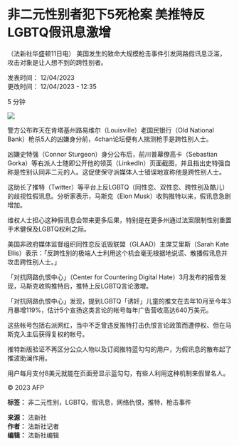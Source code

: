 # 非二元性别者犯下5死枪案 美推特反LGBTQ假讯息激增

（法新社华盛顿11日电） 美国发生的致命大规模枪击事件引发网路假讯息泛滥，攻击对象是让人想不到的跨性别者。

发表时间： 12/04/2023  
更改时间： 12/04/2023 - 12:35

5 分钟

![](https://s.rfi.fr/media/display/020b8dae-e6c1-11ee-a196-005056bfb2b6/w:980/p:16x9/img-default-RFI.jpg)

警方公布昨天在肯塔基州路易维尔（Louisville）老国民银行（Old National Bank）枪杀5人的凶嫌身分前，4chan论坛便有人揣测枪手是跨性别人士。

凶嫌史特强（Connor Sturgeon）身分公布后，前川普幕僚高卡（Sebastian Gorka）等右派人士随即公开他的领英（LinkedIn）页面截图，并且指出史特强自称是性别认同非二元的人。这促使保守派媒体人士错误地宣称他是跨性别人士。

这助长了推特（Twitter）等平台上反LGBTQ（同性恋、双性恋、跨性别及酷儿）的歧视性假讯息。分析家表示，马斯克（Elon Musk）收购推特以来，假讯息急剧增加。

维权人士担心这种假讯息会带来更多后果，特别是在更多州通过法案限制性别重置手术健保及LGBTQ权利之际。

美国非政府媒体监督组织同性恋反诋毁联盟（GLAAD）主席艾里斯（Sarah Kate Ellis）表示：「反跨性别的极端人士利用这个机会毫无根据地说谎、散播假讯息并攻击跨性别人士。」

「对抗网路仇恨中心」（Center for Countering Digital Hate）3月发布的报告发现，马斯克收购推特后，推特上反LGBTQ言论激增。

「对抗网路仇恨中心」发现，提到LGBTQ「诱奸」儿童的推文在去年10月至今年3月暴增119%，估计5个宣扬这类言论的帐号每年广告营收高达640万美元。

这些帐号包括右派网红，当中不乏曾违反推特打击仇恨言论政策而遭停权、但在马斯克入主后获得复权的帐号。

推特新版验证不再区分公众人物以及订阅推特蓝勾勾的用户，为假讯息的散布起了推波助澜作用。

用户每月支付8美元就能在页面旁显示蓝勾勾，有些人利用这种机制来假冒名人。

© 2023 AFP

**标签：** 非二元性别，LGBTQ，假讯息，网络仇恨，推特，枪击事件

**来源：** 法新社  
**作者：** 法新社记者  
**编辑：** 法新社编辑